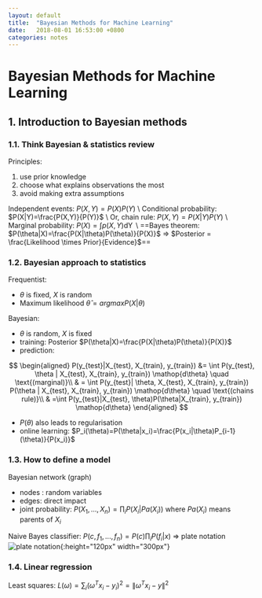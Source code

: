 ```yaml
---
layout: default
title:  "Bayesian Methods for Machine Learning"
date:   2018-08-01 16:53:00 +0800
categories: notes
---
```


# Bayesian Methods for Machine Learning
## 1. Introduction to Bayesian methods

### 1.1. Think Bayesian & statistics review
Principles:
1. use prior knowledge
2. choose what explains observations the most
3. avoid making extra assumptions

Independent events: $P(X,Y)=P(X)P(Y)$  \\
Conditional probability: $P(X|Y)=\frac{P(X,Y)}{P(Y)}$  \\
Or, chain rule: $P(X,Y)=P(X|Y)P(Y)$  \\
Marginal probability: $P(X)=\int p(X,Y) \mathop{dY}$  \\
==Bayes theorem: $P(\theta|X)=\frac{P(X|\theta)P(\theta)}{P(X)}$ => $Posterior = \frac{Likelihood \times Prior}{Evidence}$==

### 1.2. Bayesian approach to statistics
Frequentist: 
- $\theta$ is fixed, $X$ is random
- Maximum likelihood $\hat{\theta} =argmaxP(X|\theta)$

Bayesian:
- $\theta$ is random, $X$ is fixed
-  training: Posterior $P(\theta|X)=\frac{P(X|\theta)P(\theta)}{P(X)}$ 
-  prediction: 

$$
\begin{aligned}
P(y_{test}|X_{test}, X_{train}, y_{train}) &= \int P(y_{test}, \theta | X_{test}, X_{train}, y_{train}) \mathop{d\theta} \quad \text{(marginal)}\\
& =  \int P(y_{test}| \theta, X_{test}, X_{train}, y_{train}) P(\theta | X_{test}, X_{train}, y_{train}) \mathop{d\theta} \quad \text{(chains rule)}\\
& =\int P(y_{test}|X_{test}, \theta)P(\theta|X_{train}, y_{train}) \mathop{d\theta}
\end{aligned}
$$

- $P(\theta)$ also leads to regularisation
- online learning: $P_i(\theta)=P(\theta|x_i)=\frac{P(x_i|\theta)P_{i-1}(\theta)}{P(x_i)}$

### 1.3. How to define a model
Bayesian network (graph) 
- nodes : random variables
- edges: direct impact
- joint probability: $P(X_1, ..., X_n) = \prod_i P(X_i|Pa(X_i))$ where $Pa(X_i)$ means parents of $X_i$

Naive Bayes classifier: $P(c, f_1, ..., f_n) = P(c)\prod_i P(f_i|x)$ => plate notation
![plate notation](https://wiki.ubc.ca/images/thumb/e/ed/FpLDA1.jpg/550px-FpLDA1.jpg){:height="120px" width="300px"}

### 1.4. Linear regression
Least squares: $L(\omega) = \sum_i (\omega^Tx_i - y_i)^2 = \| \omega^Tx_i - y\|^2$
